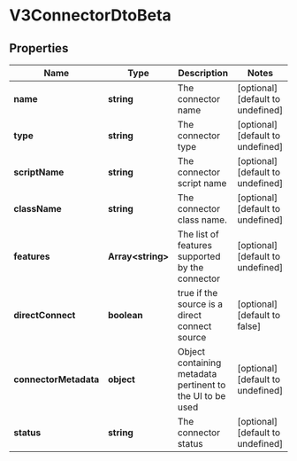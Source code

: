 # V3ConnectorDtoBeta

## Properties

Name | Type | Description | Notes
------------ | ------------- | ------------- | -------------
**name** | **string** | The connector name | [optional] [default to undefined]
**type** | **string** | The connector type | [optional] [default to undefined]
**scriptName** | **string** | The connector script name | [optional] [default to undefined]
**className** | **string** | The connector class name. | [optional] [default to undefined]
**features** | **Array&lt;string&gt;** | The list of features supported by the connector | [optional] [default to undefined]
**directConnect** | **boolean** | true if the source is a direct connect source | [optional] [default to false]
**connectorMetadata** | **object** | Object containing metadata pertinent to the UI to be used | [optional] [default to undefined]
**status** | **string** | The connector status | [optional] [default to undefined]

